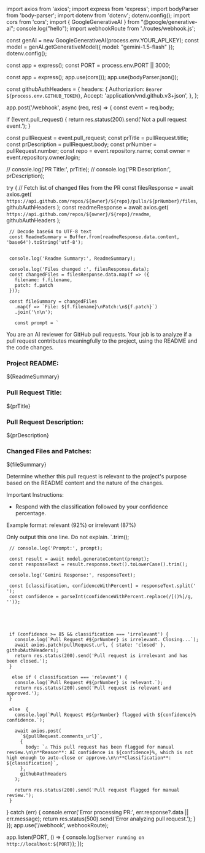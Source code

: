 import axios from 'axios';
 import express from 'express';
 import bodyParser from 'body-parser';
 import dotenv from 'dotenv';
 dotenv.config();
 import cors from 'cors';
 import { GoogleGenerativeAI } from "@google/generative-ai";
 console.log("hello");
 import webhookRoute from './routes/webhook.js';
 
 const genAI = new GoogleGenerativeAI(process.env.YOUR_API_KEY);
 const model = genAI.getGenerativeModel({ model: "gemini-1.5-flash" });
 dotenv.config();
 
 const app = express();
 const PORT = process.env.PORT || 3000;
 
 const app = express();
 app.use(cors());
 app.use(bodyParser.json());
 
 const githubAuthHeaders = {
   headers: {
     Authorization: `Bearer ${process.env.GITHUB_TOKEN}`,
     Accept: 'application/vnd.github.v3+json',
   },
 };
 
 app.post('/webhook', async (req, res) => {
   const event = req.body;
 
   if (!event.pull_request) {
     return res.status(200).send('Not a pull request event.');
   }
 
   const pullRequest = event.pull_request;
   const prTitle = pullRequest.title;
   const prDescription = pullRequest.body;
   const prNumber = pullRequest.number;
   const repo = event.repository.name;
   const owner = event.repository.owner.login;
 
   // console.log('PR Title:', prTitle);
   // console.log('PR Description:', prDescription);
 
   try {
     // Fetch list of changed files from the PR
     const filesResponse = await axios.get(
       `https://api.github.com/repos/${owner}/${repo}/pulls/${prNumber}/files`,
       githubAuthHeaders
     );
     const readmeResponse = await axios.get(
       `https://api.github.com/repos/${owner}/${repo}/readme`,
       githubAuthHeaders
     );
     
     // Decode base64 to UTF-8 text
     const ReadmeSummary = Buffer.from(readmeResponse.data.content, 'base64').toString('utf-8');
     
 
     console.log('Readme Summary:', ReadmeSummary);
 
     console.log('Files changed :', filesResponse.data);
     const changedFiles = filesResponse.data.map(f => ({
       filename: f.filename,
       patch: f.patch
     }));
     
     const fileSummary = changedFiles
       .map(f => `File: ${f.filename}\nPatch:\n${f.patch}`)
       .join('\n\n');
     
       const prompt = `
 You are an AI reviewer for GitHub pull requests. Your job is to analyze if a pull request contributes meaningfully to the project, using the README and the code changes.
 
 ### Project README:
 ${ReadmeSummary}
 
 ### Pull Request Title:
 ${prTitle}
 
 ### Pull Request Description:
 ${prDescription}
 
 ### Changed Files and Patches:
 ${fileSummary}
 
 Determine whether this pull request is relevant to the project's purpose based on the README content and the nature of the changes.
 
 Important Instructions:
 - Respond with the classification followed by your confidence percentage.
 
 Example format:
 relevant (92%)
 or
 irrelevant (87%)
 
 Only output this one line. Do not explain.
 `.trim();
       
     
     // console.log('Prompt:', prompt);
 
     const result = await model.generateContent(prompt);
     const responseText = result.response.text().toLowerCase().trim();
 
     console.log('Gemini Response:', responseText);
 
     const [classification, confidenceWithPercent] = responseText.split(' ');
     const confidence = parseInt(confidenceWithPercent.replace(/[()%]/g, ''));
     
 
 
    
     
     if (confidence >= 85 && classification === 'irrelevant') {
       console.log(`Pull Request #${prNumber} is irrelevant. Closing...`);
       await axios.patch(pullRequest.url, { state: 'closed' }, githubAuthHeaders);
       return res.status(200).send('Pull request is irrelevant and has been closed.');
     }
 
      else if ( classification === 'relevant') {
       console.log(`Pull Request #${prNumber} is relevant.`);
       return res.status(200).send('Pull request is relevant and approved.');
     }
     
     else  {
       console.log(`Pull Request #${prNumber} flagged with ${confidence}% confidence.`);
     
       await axios.post(
         `${pullRequest.comments_url}`,
         {
           body: `⚠️ This pull request has been flagged for manual review.\n\n**Reason**: AI confidence is ${confidence}%, which is not high enough to auto-close or approve.\n\n**Classification**: ${classification}`,
         },
         githubAuthHeaders
       );
     
       return res.status(200).send('Pull request flagged for manual review.');
     }
     
   } catch (err) {
     console.error('Error processing PR:', err.response?.data || err.message);
     return res.status(500).send('Error analyzing pull request.');
   }
 });
 app.use('/webhook', webhookRoute);
 
 app.listen(PORT, () => {
   console.log(`Server running on http://localhost:${PORT}`);
 });
